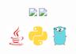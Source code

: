 <div align="center">
  <img height="180em" src="https://github-readme-stats.vercel.app/api?username=oscarneiva&show_icons=true&theme=merko&include_all_commits=true&count_private=true"/>
  <img height="180em" src="https://github-readme-stats.vercel.app/api/top-langs/?username=oscarneiva&layout=compact&langs_count=8&theme=merko&hide=tex,c#"/>
</div>
<div style="display: inline_block" align="center"><br>
  <img align="center" height="40" width="40" src="https://raw.githubusercontent.com/devicons/devicon/master/icons/java/java-plain.svg">
  <img align="center" height="40" width="40" src="https://raw.githubusercontent.com/devicons/devicon/master/icons/python/python-plain.svg">
  <img align="center" height="40" width="40" src="https://raw.githubusercontent.com/devicons/devicon/master/icons/go/go-original.svg">
</div>
